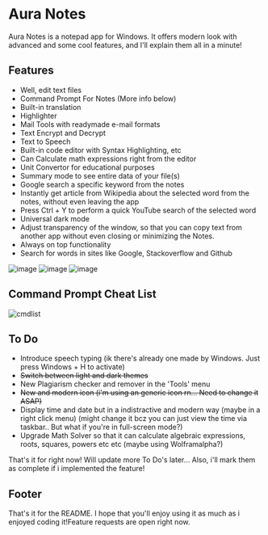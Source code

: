 
# Aura Notes

Aura Notes is a notepad app for Windows. It offers modern look with advanced and some cool features, and I'll explain them all in a minute!

## Features

- Well, edit text files
- Command Prompt For Notes (More info below)
- Built-in translation
- Highlighter
- Mail Tools with readymade e-mail formats
- Text Encrypt and Decrypt
- Text to Speech
- Built-in code editor with Syntax Highlighting, etc
- Can Calculate math expressions right from the editor
- Unit Convertor for educational purposes
- Summary mode to see entire data of your file(s)
- Google search a specific keyword from the notes
- Instantly get article from Wikipedia about the selected word from the notes, without even leaving the app
- Press Ctrl + Y to perform a quick YouTube search of the selected word
- Universal dark mode
- Adjust transparency of the window, so that you can copy text from another app without even closing or minimizing the Notes.
- Always on top functionality
- Search for words in sites like Google, Stackoverflow and Github


![image](https://user-images.githubusercontent.com/109947257/204121772-a33606fa-50a5-45f5-b5d3-09fcfcf63c96.png)
![image](https://user-images.githubusercontent.com/109947257/204121956-b1b93d8f-1b81-4381-9157-e29d968e1909.png)
![image](https://user-images.githubusercontent.com/109947257/204121993-b26a440d-f150-4556-a7a8-de5875229952.png)


## Command Prompt Cheat List

![cmdlist](https://user-images.githubusercontent.com/109947257/204121886-ff91392e-466d-40c3-adc6-139439c73e51.png)


## To Do 

- Introduce speech typing (ik there's already one made by Windows. Just press Windows + H to activate)
- ~~Switch between light and dark themes~~
- New Plagiarism checker and remover in the 'Tools' menu
- ~~New and modern icon (i'm using an generic icon rn... Need to change it ASAP)~~
- Display time and date but in a indistractive and modern way (maybe in a right click menu) (might change it bcz you can just view the time via taskbar.. But what if you're in full-screen mode?)
- Upgrade Math Solver so that it can calculate algebraic expressions, roots, squares, powers etc etc (maybe using Wolframalpha?)

That's it for right now! Will update more To Do's later... Also, i'll mark them as complete if i implemented the feature!

## Footer

That's it for the README. I hope that you'll enjoy using it as much as i enjoyed coding it!Feature requests are open right now.
